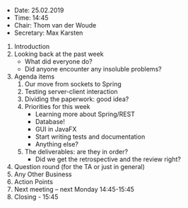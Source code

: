 - Date: 25.02.2019
- Time: 14:45
- Chair: Thom van der Woude
- Secretary: Max Karsten

1.	Introduction
2.  Looking back at the past week
    - What did everyone do?
    - Did anyone encounter any insoluble problems?
3.	Agenda items
	1. Our move from sockets to Spring
    2. Testing server-client interaction
    3. Dividing the paperwork: good idea?
    4. Priorities for this week
        - Learning more about Spring/REST
        - Database!
        - GUI in JavaFX
        - Start writing tests and documentation
        - Anything else?
	5. The deliverables: are they in order?
        - Did we get the retrospective and the review right?
4.  Question round (for the TA or just in general)
5.	Any Other Business
6.	Action Points
7.	Next meeting – next Monday 14:45-15:45 
8.	Closing - 15:45